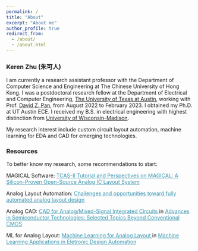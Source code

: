 ```yaml
---
permalink: /
title: "About"
excerpt: "About me"
author_profile: true
redirect_from: 
  - /about/
  - /about.html
---
```


### Keren Zhu (朱可人)

I am currently a research assistant professor with the Department of Computer Science and Engineering at The Chinese University of Hong Kong. I was a postdoctoral research fellow at the Department of Electrical and Computer Engineering, [The University of Texas at Austin](https://www.utexas.edu/), working with Prof. [David Z. Pan](http://www.ece.utexas.edu/~dpan/), from August 2022 to February 2023. I obtained my Ph.D. at UT Austin ECE. I received my B.S. in electrical engineering with highest distinction from
[University of Wisconsin-Madison](https://guide.wisc.edu/courses/e_c_e/).

My research interest include custom circuit layout automation, machine learning for EDA and CAD for emerging technologies.

### Resources

To better know my research, some recommendations to start:

MAGICAL Software:  <a href="/publications/papers/A_TCASII22_Zhu.pdf" style="color:#3793ae">TCAS-II Tutorial and Perspectives on MAGICAL: A
Silicon-Proven Open-Source Analog IC Layout System </a>

Analog Layout Automation:  <a href="/publications/papers/A_JOS20_Chen.pdf" style="color:#3793ae">Challenges and opportunities toward fully
automated analog layout design </a>

Analog CAD:  <a href="/publications/papers/A_Book22_Alawieh.pdf" style="color:#3793ae">CAD for Analog/Mixed-Signal Integrated Circuits </a> in <a href="https://ieeexplore.ieee.org/book/9914626" style="color:#3793ae">Advances in Semiconductor Technologies: Selected Topics Beyond Conventional CMOS </a>

ML for Analog Layout:  <a href="/publications/papers/A_Book22_Burns.pdf" style="color:#3793ae">Machine Learning for Analog Layout </a> in <a href="https://link.springer.com/book/10.1007/978-3-031-13074-8" style="color:#3793ae">Machine Learning Applications in Eletronic Design Automation </a>





<!-- Google tag (gtag.js) -->
<script async src="https://www.googletagmanager.com/gtag/js?id=G-V75GJ30CTR"></script>
<script>
  window.dataLayer = window.dataLayer || [];
  function gtag(){dataLayer.push(arguments);}
  gtag('js', new Date());

  gtag('config', 'G-V75GJ30CTR');
</script>
